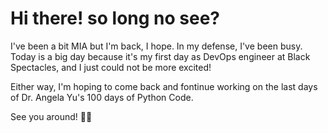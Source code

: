 # Hi there! so long no see?

I've been a bit MIA but I'm back, I hope. In my defense, I've been busy. Today is a big day because it's my first day as DevOps engineer at Black Spectacles, and I just could not be more excited!

Either way, I'm hoping to come back and fontinue working on the last days of Dr. Angela Yu's 100 days of Python Code. 

See you around! 👋🏻
